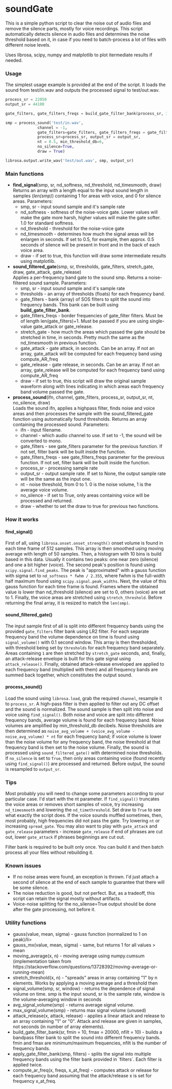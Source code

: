# soundGate
This is a simple python script to clear the noise out of audio files and remove the silence parts, mostly for voice recordings. This script automatically detects silence in audio files and determines the noise threshold based on it, in case if you need to batch-process a lot of files with different noise levels.

Uses librosa, scipy, numpy and matplotlib to plot itermediate results if needed.

### Usage
The simplest usage example is provided at the end of the script. It loads the sound from test/in.wav and outputs the processed signal to test/out.wav.

```python
process_sr = 22050
output_sr = 44100

gate_filters, gate_filters_freqs = build_gate_filter_bank(process_sr, 30, 10000, 30)

smp = process_sound('test/in.wav',
              channel = -1,
              gate_filters=gate_filters, gate_filters_freqs = gate_filters_freqs,
              process_sr=process_sr, output_sr = output_sr,
              nt = 0.5, min_threshold_db=6,
              no_silence=True,
              draw = True)

librosa.output.write_wav('test/out.wav', smp, output_sr)
```

### Main functions
<ul>
  <li><b>find_signal</b>(smp, sr, nd_softness, nd_threshold, nd_timesmooth, draw)<br>
    Returns an array with a length equal to the input sound length in samples (<i>len(smp)</i>) containing 1 for areas with voice, and 0 for silence areas. Parameters:
    <ul>
      <li>smp, sr - input sound sample and it's sample rate</li>
      <li>nd_softness - softness of the noise-voice gate. Lower values will make the gate more harsh, higher values will make the gate softer. 1.0 for standard softness.</li>
      <li>nd_threshold - threshold for the noise-voice gate</li>
      <li>nd_timesmooth - determines how much the signal areas will be enlargen in seconds. If set to 0.5, for example, then approx. 0.5 seconds of silence will be present in front and in the back of each voice area.</li>
      <li>draw - if set to true, this function will draw some intermediate results using matplotlib.</li>
    </ul>
  </li>
  <li><b>sound_filtered_gate</b>(smp,  sr, thresholds, gate_filters, stretch_gate, draw, gate_attack, gate_release)<br>
    Applies a per-frequency band gate to the sound smp. Returns a noise-filtered sound sample. Parameters:
    <ul>
      <li>smp, sr - input sound sample and it's sample rate</li>
      <li>thresholds - an array of thresholds (floats) for each frequency band.</li>
      <li>gate_filters - bank (array) of SOS filters to split the sound into frequency bands. This bank can be built using <b>build_gate_filter_bank</b>.</li>
      <li>gate_filters_freqs - border frequencies of gate_filter filters. Must be of length len(gate_filters)+1. Must be passed if you are using single-value gate_attack or gate_release.</li>
      <li>stretch_gate - how much the areas which passed the gate should be stretched in time, in seconds. Pretty much the same as the nd_timesmooth in previous function.</li>
      <li>gate_attack - gate attack, in seconds. Can be an array. If not an array, gate_attack will be computed for each frequency band using compute_AR_freq</li>
      <li>gate_release - gate release, in seconds. Can be an array. If not an array, gate_release will be computed for each frequency band using compute_AR_freq</li>
      <li>draw - if set to true, this script will draw the original sample waveform along with lines indicating  in which areas each frequency band volume passed the gate.</li>
    </ul> 
  </li>
  <li><b>process_sound</b>(ifn, channel, gate_filters, process_sr, output_sr, nt, no_silence, draw)<br>
  Loads the sound ifn, applies a highpass filter, finds noise and voice areas and then processes the sample with the sound_filtered_gate function using automatically found thresholds. Returns an array containing the processed sound. Parameters:
    <ul>
      <li>ifn - input filename.</li>
      <li>channel - which audio channel to use. If set to -1, the sound will be converted to mono.</li>
      <li>gate_filters - see gate_filters parameter for the previous function. If not set, filter bank will be built inside the function.</li>
      <li>gate_filters_freqs - see gate_filters_freqs parameter for the previous function. If not set, filter bank will be built inside the function.</li>
      <li>process_sr - processing sample rate</li>
      <li>output_sr - output sample rate. If set to None, the output sample rate will be the same as the input one.</li>
      <li>nt - noise threshold, from 0 to 1. 0 is the noise volume, 1 is the average voice volume.</li>
      <li>no_silence - if set to True, only areas containing voice will be processed and returned.</li>
      <li>draw - whether to set the draw to true for previous two functions.</li>
    </ul>
  </li>
</ul>

### How it works
#### find_signal()
First of all, using `librosa.onset.onset_strength()` onset volume is found in each time frame of 512 samples. This array is then smoothed using moving average with length of 50 samples. Then, a histogram with 10 bins is build based in this data. Usually it contains two peaks: one near zero (silence) and one a bit higher (voice). The second peak's position is found using `scipy.signal.find_peaks`. The peak is "approximated" with a gauss function with sigma set to `nd_softness * fwhm / 2.355`, where fwhm is the full-width half maximum found using `scipy.signal.peak_widths`. Next, the value of this gauss function for each time frame is found. Frames where the obtained value is lower than nd_threshold (silence) are set to 0, others (voice) are set to 1. Finally, the voice areas are stretched using `stretch_threshold`. Before returning the final array, it is resized to match the `len(smp)`.

#### sound_filtered_gate()
The input sample first of all is split into different frequency bands using the provided `gate_filters` filter bank using LR2 filter. For each separate frequency band the volume dependence on time is found using `signal_volume()` with 0.1 second window. This array is then thresholded, with threshold being set by `thresholds` for each frequency band separately. Areas containing `1` are then stretched by `stretch_gate` seconds, and, finally, an attack-release envelope is built for this gate signal using `attack_release()`. Finally, obtained attack-release enveloped are applied to each frequency band (multiplied with them) and all frequency bands are summed back together, which constitutes the output sound.

#### process_sound()
Load the sound using `librosa.load`, grab the required `channel`, resample it to `process_sr`. A high-pass filter is then applied to filter out any DC offset and the sound is normalized. The sound sample is then split into noise and voice using `find_signal()`. Both noise and voice are split into different frequency bands, average volume is found for each frequency band. Noise volumes are amplified by min_threshold_db decibels. Noise thresholds are then determined as `noise_avg_volume + (voice_avg_volume - noise_avg_volume) * nt` for each frequency band; if voice volume is lower than the noise volume for any frequency band, the noise threshold at that frequency band is then set to the noise volume. Finally, the sound is processed using `sound_filtered_gate()` with determined noise thresholds. If `no_silence` is set to `True`, then only areas containing voice (found recently using `find_signal()`) are processed and returned. Before output, the sound is resampled to `output_sr`.

### Tips
Most probably you will need to change some parameters according to your particular case. I'd start with the nt parameter. If `find_signal()` truncates the voice areas or removes short samples of voice, try increasing `nd_timesmooth` and lowering the `nd_timethreshold`. Set draw to `True` to see what exactly the script does. If the voice sounds muffled sometimes, then, most probably, high frequencies did not pass the gate. Try lowering `nt` or increasing `spread_gate`. You may also want to play with `gate_attack` and `gate_release` parameters - increase `gate_release` if end of phrases are cut out, lower `gate_attack` if phrases beginnings are cut out.

Filter bank is required to be built only once. You can build it and then batch process all your files without rebuilding it.

### Known issues
<ul>
  <li>If no noise areas were found, an exception is thrown. I'd just attach a second of silence at the end of each sample to guarantee that there will be some silence.</li>
  <li>The noise reduction is good, but not perfect. But, as a tradeoff, this script can retain the signal mostly without artifacts.</li>
  <li>Voice-noise splitting for the no_silense=True output should be done after the gate processing, not before it.</li>
</ul>

### Utility functions
<ul>
  <li>gauss(value, mean, sigma) - gauss function (normalized to 1 on peak)/li>
  <li>gauss_mx(value, mean, sigma) - same, but returns 1 for all values > mean</li>
  <lithresh(x, th) - applies a certain threshold to an array, returning an array containing either 0 or 1.</li>
  <li>moving_average(x, n) - moving average using numpy.cumsum (implementation taken from https://stackoverflow.com/questions/13728392/moving-average-or-running-mean)</li>
  <li>stretch_threshold(x, n) - "spreads" areas in array containing "1" by n elements. Works by applying a moving average and a threshold then</li>
  <li>signal_volume(smp, sr, window) - returns the dependence of signal volume on time. smp is the input sound, sr is the sample rate, window is the volume-averaging window in seconds</li>
  <li>avg_signal_volume(smp) - returns average signal volume.</li>
  <li>max_signal_volume(smp) - returns max signal volume (unused)</li>
  <li>attack_release(x, attack, release) - applies a linear attack and release to an array containing "1" or "0". Attack and release are given in samples, not seconds (in number of array elements).</li>
  <li>build_gate_filter_bank(sr, fmin = 10, fmax = 20000, nfilt = 10) - builds a bandpass filter bank to split the sound into different frequency bands. fmin and fmax are minimum/maximum frequencies, nfilt is the number of frequency bands.</li>
  <li>apply_gate_filter_bank(smp, filters) - splits the signal into multiple frequency bands using the filter bank provided in `filters`. Each filter is applied twice.</li>
  <li>compute_ar_freq(x, freqs, x_at_freq) - computes attack or release for each frequency band assuming that the attack/release x is set for frequency x_at_freq.</li>
</ul>
